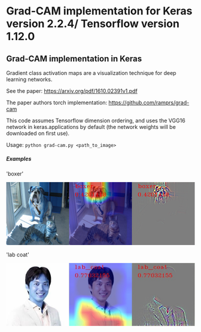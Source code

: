 # Grad-CAM implementation for Keras version 2.2.4/ Tensorflow version 1.12.0
## Grad-CAM implementation in Keras ##

Gradient class activation maps are a visualization technique for deep learning networks.

See the paper: https://arxiv.org/pdf/1610.02391v1.pdf

The paper authors torch implementation: https://github.com/ramprs/grad-cam


This code assumes Tensorflow dimension ordering, and uses the VGG16 network in keras.applications by default (the network weights will be downloaded on first use).


Usage: `python grad-cam.py <path_to_image>`


##### Examples

'boxer' 

![](/img_grad_cam/4.png)

'lab coat'

![](/img_grad_cam/2.jpg)



